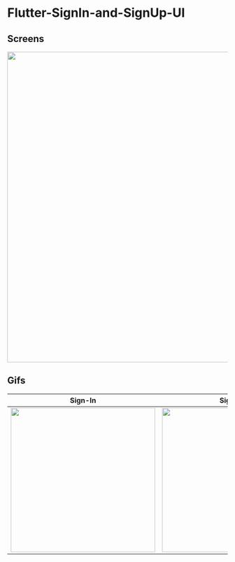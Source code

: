 # Flutter-SignIn-and-SignUp-UI


## Screens
<img style='align-items:center' src="https://user-images.githubusercontent.com/73348574/115287816-533e5300-a16e-11eb-817b-90ec9d907de3.png" heigth="550" width="710" />


## Gifs
| Sign-In| Sign-Up |
| --- | --- |
<img src="https://user-images.githubusercontent.com/73348574/106507802-8c611280-64f1-11eb-912b-9bccb9a1e61e.gif" heigth="550" width="330"/> | <img src="https://user-images.githubusercontent.com/73348574/106508016-de099d00-64f1-11eb-8d49-c77a9fd4579f.gif" heigth="550" width="330"/>





